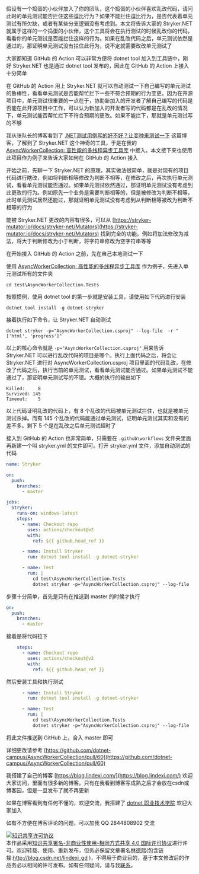 
假设有一个捣蛋的小伙伴加入了你的团队，这个捣蛋的小伙伴喜欢乱改代码，请问此时的单元测试能否拦住这些逗比行为？如果不能拦住逗比行为，是否代表着单元测试有所欠缺，或者有某些分支逻辑没有考虑到。本文将告诉大家的 Stryker.NET 就属于这样的一个捣蛋的小伙伴，这个工具将会在执行测试的时候乱改你的代码，看看你的单元测试是否能拦住这样的行为。如果在乱改代码之后，单元测试依然是通过的，那证明单元测试没有拦住此行为，说不定就需要改改单元测试了

<!--more-->



<!-- 发布 -->

大家都知道 GitHub 的 Action 可以非常方便将 dotnet tool 加入到工具链中，刚好 Stryker.NET 也是通过 dotnet tool 发布的，因此在 GitHub 的 Action 上接入十分简单

在 GitHub 的 Action 用上 Stryker.NET 就可以自动测试一下自己编写的单元测试的鲁棒性，看看单元测试是否能帮忙拦下一些不符合预期的行为变更。因为在开源项目中，单元测试很重要的一点在于，协助新加入的开发者了解自己编写的代码是否能在此开源项目中工作，可以认为新加入的开发者写的代码都是在乱改的情况下，单元测试能否帮忙拦下不符合预期的更改。如果不能拦下，那就是单元测试写的不够

我从张队长的博客看到了 [.NET测试用例写的好不好？让变种来测试一下](https://blog.csdn.net/sD7O95O/article/details/118833224 ) 这篇博客，了解到了 Stryker.NET 这个神奇的工具，于是在我的 [AsyncWorkerCollection: 高性能的多线程异步工具库](https://github.com/dotnet-campus/AsyncWorkerCollection ) 中接入。本文接下来也使用此项目作为例子来告诉大家如何在 GitHub 的 Action 接入

开始之前，先聊一下 Stryker.NET 的原理，其实做法很简单，就是对现有的项目代码进行瞎改，例如将判断相等修改为判断不相等，在修改之后，再次执行单元测试，看看单元测试能否通过。如果单元测试依然通过，那证明单元测试没有考虑到此更改的行为。例如原先一个业务是需要判断相等的，但是被修改为判断不相等，此时单元测试居然还能过，那就证明单元测试没有考虑到从判断相等被改为判断不相等的行为

能被 Stryker.NET 更改的内容有很多，可以从 [https://stryker-mutator.io/docs/stryker-net/Mutators](https://stryker-mutator.io/docs/stryker-net/Mutators) 找到完全的功能。例如将加法修改为减法，将大于判断修改为小于判断，将字符串修改为空字符串等等

在开始接入 GitHub 的 Action 之前，先在自己本地测试一下

使用 [AsyncWorkerCollection: 高性能的多线程异步工具库](https://github.com/dotnet-campus/AsyncWorkerCollection ) 作为例子，先进入单元测试所有的文件夹

```
cd test\AsyncWorkerCollection.Tests
```

按照惯例，使用 dotnet tool 的第一步就是安装工具，请使用如下代码进行安装

```
dotnet tool install -g dotnet-stryker
```

接着执行如下命令，让 Stryker.NET 自动测试

```
dotnet stryker -p="AsyncWorkerCollection.csproj" --log-file  -r "['html', 'progress']"
```

以上的核心命令就是 `-p="AsyncWorkerCollection.csproj"` 用来告诉 Stryker.NET 可以进行乱改代码的项目是哪个。执行上面代码之后，将会让 Stryker.NET 进行对 AsyncWorkerCollection.csproj 项目里面的代码乱改，在修改了代码之后，执行当前的单元测试，看看单元测试能否通过。如果单元测试不能通过了，那证明单元测试写的不错。大概的执行的输出如下

```
Killed:     8
Survived: 145
Timeout:    5
```

以上代码证明乱改的代码上，有 8 个乱改的代码被单元测试拦住，也就是被单元测试杀掉。而有 145 个乱改的代码能通过单元测试，证明单元测试其实和没有的差不多。剩下 5 个是在乱改之后单元测试超时了

接入到 GitHub 的 Action 也非常简单，只需要在 `.github\workflows` 文件夹里面再新建一个叫 stryker.yml 的文件即可。打开 stryker.yml 文件，添加自动测试的代码

```yaml
name: Stryker

on: 
  push:
    branches: 
      - master

jobs:
  Stryker:
    runs-on: windows-latest
    steps:
      - name: Checkout repo
        uses: actions/checkout@v2
        with:
          ref: ${{ github.head_ref }}

      - name: Install Stryker
        run: dotnet tool install -g dotnet-stryker

      - name: Test
        run: |
          cd test\AsyncWorkerCollection.Tests
          dotnet stryker -p="AsyncWorkerCollection.csproj" --log-file  -r "['html', 'progress']"
```

步骤十分简单，首先是只有在推送到 master 的时候才执行

```yaml
on: 
  push:
    branches: 
      - master
```

接着是将代码拉下

```yaml
    steps:
      - name: Checkout repo
        uses: actions/checkout@v2
        with:
          ref: ${{ github.head_ref }}
```

然后安装工具和执行测试

```yaml
      - name: Install Stryker
        run: dotnet tool install -g dotnet-stryker

      - name: Test
        run: |
          cd test\AsyncWorkerCollection.Tests
          dotnet stryker -p="AsyncWorkerCollection.csproj" --log-file  -r "['html', 'progress']"
```

将此文件推送到 GitHub 上，合入 master 即可

详细更改请参考 [https://github.com/dotnet-campus/AsyncWorkerCollection/pull/60](https://github.com/dotnet-campus/AsyncWorkerCollection/pull/60)



我搭建了自己的博客 [https://blog.lindexi.com/](https://blog.lindexi.com/) 欢迎大家访问，里面有很多新的博客。只有在我看到博客写成熟之后才会放在csdn或博客园，但是一旦发布了就不再更新

如果在博客看到有任何不懂的，欢迎交流，我搭建了 [dotnet 职业技术学院](https://t.me/dotnet_campus) 欢迎大家加入

如有不方便在博客评论的问题，可以加我 QQ 2844808902 交流

<a rel="license" href="http://creativecommons.org/licenses/by-nc-sa/4.0/"><img alt="知识共享许可协议" style="border-width:0" src="https://licensebuttons.net/l/by-nc-sa/4.0/88x31.png" /></a><br />本作品采用<a rel="license" href="http://creativecommons.org/licenses/by-nc-sa/4.0/">知识共享署名-非商业性使用-相同方式共享 4.0 国际许可协议</a>进行许可。欢迎转载、使用、重新发布，但务必保留文章署名[林德熙](http://blog.csdn.net/lindexi_gd)(包含链接:http://blog.csdn.net/lindexi_gd )，不得用于商业目的，基于本文修改后的作品务必以相同的许可发布。如有任何疑问，请与我[联系](mailto:lindexi_gd@163.com)。